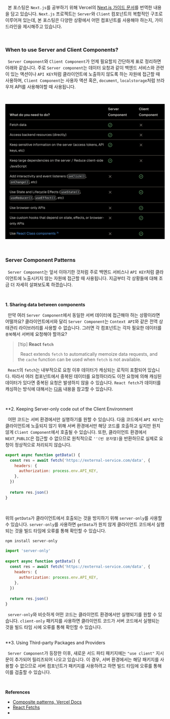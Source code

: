 
&nbsp;&nbsp;본 포스팅은 `Next.js`를 공부하기 위해 Vercel의 [Next.js 가이드 문서](https://nextjs.org/docs/app/building-your-application/rendering/composition-patterns)를 번역한 내용을 담고 있습니다. `Next.js` 프로젝트는 `Server`와 `Client` 컴포넌트의 복합적인 구조로 이루어져 있는데, 본 포스팅은 다양한 상황에서 어떤 컴포넌트를 사용해야 하는지, 가이드라인을 제시해주고 있습니다.

<br>

### When to use Server and Client Components?

&nbsp;&nbsp;`Server Component`와 `Client Component`가 언제 필요할지 간단하게 표로 정리하면 아래와 같습니다. 주로 `Server component`는 데이터 요청과 같이 백엔드 서비스와 관련이 있는 액션이나 `API KEY`처럼 클라이언트에 노출하지 않도록 하는 자원에 접근할 때 사용하며, `Client Component`는 사용자 액션 혹은, `document`, `localstorage`처럼 브라우저 API를 사용해야할 때 사용됩니다.

<br>

![when_to_use_server_and_client_components|600](../images/when_to_use_server_and_client_components.png)

<br>

### Server Component Patterns

&nbsp;&nbsp;`Server Component`는 앞서 이야기한 것처럼 주로 백엔드 서비스나 `API KEY`처럼 클라이언트에 노출시키지 않는 자원에 접근할 때 사용됩니다. 지금부터 각 상황들에 대해 조금 더 자세히 살펴보도록 하겠습니다.

<br>

**1. Sharing data between components**

&nbsp;&nbsp;만약 여러 `Server Component`에서 동일한 서버 데이터에 접근해야 하는 상황이라면 어떨까요? 클라이언트에서와 달리 `Server Component`는 `Context API`와 같은 전역 상태관리 라이브러리를 사용할 수 없습니다. 그러면 각 컴포넌트는 각자 필요한 데이터를 `중복`해서 서버에 요청해야 할까요?

>[!tip] **React `fetch`**
>
>&nbsp;&nbsp;React extends `fetch` to automatically memoize data requests, and the `cache` function can be used when `fetch` is not available.

&nbsp;&nbsp;`React`의 `fetch`는 내부적으로 요청 이후 데이터가 캐싱되는 로직이 포함되어 있습니다. 따라서 여러 컴포넌트에서 중복된 데이터를 요청하더라도 이전 요청에 의해 캐싱된 데이터가 있다면 중복된 요청은 발생하지 않을 수 있습니다. `React fetch`가 데이터를 캐싱하는 방식에 대해서는 [다음](https://nextjs.org/docs/app/building-your-application/caching#request-memoization) 내용을 참고할 수 있습니다.

<br>

**2. Keeping Server-only code out of the Client Environment

&nbsp;&nbsp;어떤 코드는 서버 환경에서만 실행하기를 원할 수 있습니다. 다음 코드에서 `API KEY`는 클라이언트에 노출되지 않기 위해 서버 환경에서만 해당 코드를 호출하고 싶지만 원치 않게 `Client Component`에서 호출될 수 있습니다. 또한, 클라이언트 환경에서 `NEXT_PUBLIC`은 접근할 수 없으므로 원칙적으로 `''(빈 문자열)`을 반환하므로 실제로 요청이 정상적으로 처리되지 않습니다.

```javascript
export async function getData() {
  const res = await fetch('https://external-service.com/data', {
    headers: {
      authorization: process.env.API_KEY,
    },
  })
 
  return res.json()
}
```

<br>

위의 `getData`가 클라이언트에서 호출되는 것을 방지하기 위해 `server-only`를 사용할 수 있습니다. `server-only`를 사용하면 `getData`가 원치 않게 클라이언트 코드에서 실행되는 것을 빌드 타임에 오류를 통해 확인할 수 있습니다.

```bash
npm install server-only
```

```javascript
import 'server-only'
 
export async function getData() {
  const res = await fetch('https://external-service.com/data', {
    headers: {
      authorization: process.env.API_KEY,
    },
  })
 
  return res.json()
}
```

&nbsp;&nbsp;`server-only`와 비슷하게 어떤 코드는 클라이언트 환경에서만 실행되기를 원할 수 있습니다. `client-only` 패키지를 사용하면 클라이언트 코드가 서버 코드에서 실행되는 것을 빌드 타임 시에 오류를 통해 확인할 수 있습니다.

<br>
**3. Using Third-party Packages and Providers

&nbsp;&nbsp;`Server Component`가 등장한 이후, 새로운 서드 파티 패키지에는 `"use client"` 지시문이 추가되어 릴리즈되어 나오고 있습니다. 이 경우, 서버 환경에서는 해당 패키지를 사용할 수 없으므로 서버 컴포넌트가 패키지를 사용하려고 하면 빌드 타임에 오류를 통해 이를 검출할 수 있습니다.


<br>

**References**
- [Composite patterns, Vercel Docs](https://nextjs.org/docs/app/building-your-application/rendering/composition-patterns)
- [React Fetchs](https://nextjs.org/docs/app/building-your-application/caching#request-memoization)
- 